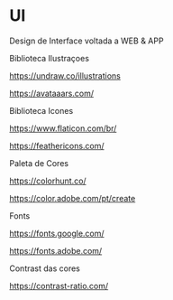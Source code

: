 # UI
Design de Interface voltada a WEB &amp; APP

Biblioteca Ilustraçoes

https://undraw.co/illustrations

https://avataaars.com/

Biblioteca Icones

https://www.flaticon.com/br/

https://feathericons.com/


Paleta de Cores

https://colorhunt.co/

https://color.adobe.com/pt/create


Fonts

https://fonts.google.com/

https://fonts.adobe.com/

Contrast das cores

https://contrast-ratio.com/

